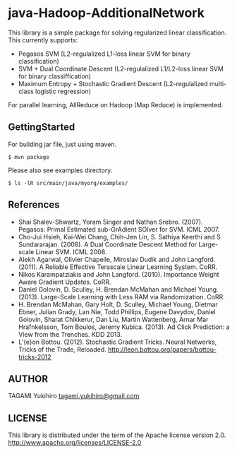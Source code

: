 java-Hadoop-AdditionalNetwork
=============================

This library is a simple package for solving regularized linear classification.
This currently supports:
- Pegasos SVM (L2-regulalized L1-loss linear SVM for binary classification)
- SVM + Dual Coordinate Descent (L2-regulalized L1/L2-loss linear SVM for binary classiffication)
- Maximum Entropy + Stochastic Gradient Descent (L2-regulalized multi-class logistic regression)

For parallel learning, AllReduce on Hadoop (Map Reduce) is implemented.

GettingStarted
--------------

For building jar file, just using maven.

    $ mvn package

Please also see examples directory.

    $ ls -lR src/main/java/myorg/examples/

References
----------

- Shai Shalev-Shwartz, Yoram Singer and Nathan Srebro. (2007). Pegasos: Primal Estimated sub-GrAdient SOlver for SVM. ICML 2007.
- Cho-Jui Hsieh, Kai-Wei Chang, Chih-Jen Lin, S. Sathiya Keerthi and S Sundararajan. (2008). A Dual Coordinate Descent Method for Large-scale Linear SVM. ICML 2008.
- Alekh Agarwal, Olivier Chapelle, Miroslav Dudik and John Langford. (2011). A Reliable Effective Terascale Linear Learning System. CoRR. 
- Nikos Karampatziakis and John Langford. (2010). Importance Weight Aware Gradient Updates. CoRR.
- Daniel Golovin, D. Sculley, H. Brendan McMahan and Michael Young. (2013). Large-Scale Learning with Less RAM via Randomization. CoRR.
- H. Brendan McMahan, Gary Holt, D. Sculley, Michael Young, Dietmar Ebner, Julian Grady, Lan Nie, Todd Phillips, Eugene Davydov, Daniel Golovin, Sharat Chikkerur, Dan Liu, Martin Wattenberg, Arnar Mar Hrafnkelsson, Tom Boulos, Jeremy Kubica. (2013). Ad Click Prediction: a View from the Trenches. KDD 2013.
- L\'{e}on Bottou. (2012). Stochastic Gradient Tricks. Neural Networks, Tricks of the Trade, Reloaded. http://leon.bottou.org/papers/bottou-tricks-2012

AUTHOR
------

TAGAMI Yukihiro <tagami.yukihiro@gmail.com>

LICENSE
-------

This library is distributed under the term of the Apache license version 2.0.
http://www.apache.org/licenses/LICENSE-2.0

